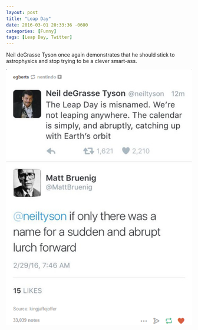 ```yaml
---
layout: post
title: "Leap Day"
date: 2016-03-01 20:33:36 -0600
categories: [Funny]
tags: [Leap Day, Twitter]
---
```


Neil deGrasse Tyson once again demonstrates that he should stick to astrophysics and stop trying to be a clever smart-ass.

![pic](/assets/2016/03/leapday.png)
